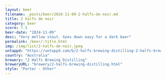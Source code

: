 ```yaml
---
layout: beer
filename: _posts/beer/2016-11-09-2-halfs-de-noir.md
title: 2 halfs de noir
category: beer
score: 7.5
beer-date: "2024-11-09"
desc: "Very mellow stout. Goes down easy for a dark beer"
permalink: /beer/:title.html
img: /img/list/2-halfs-de-noir.jpeg
untappd: "https://untappd.com/b/2-halfs-brewing-distilling-2-halfs-brewing-distilling-de-noir/5814500"
country: "Australia"
brewery: "2 Halfs Brewing Distilling"
breweryURL: "brewery/2-halfs-brewing-distilling.html"
style: "Porter - Other"
---
```

